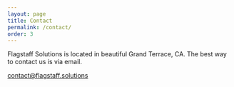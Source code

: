 ```yaml
---
layout: page
title: Contact
permalink: /contact/
order: 3
---
```


Flagstaff Solutions is located in beautiful Grand Terrace, CA.  The best way to contact us is via email.

[contact@flagstaff.solutions](mailto:contact@flagstaff.solutions)
